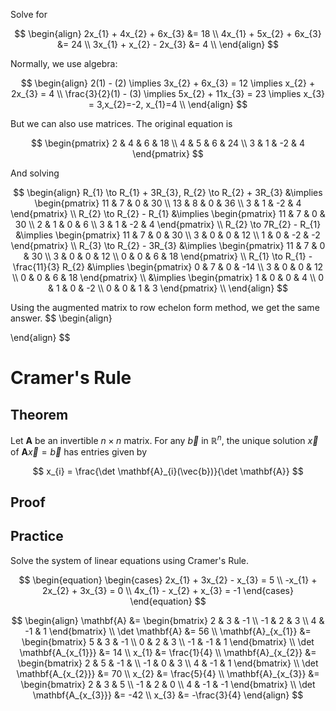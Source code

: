 Solve for

$$
\begin{align}
2x_{1} + 4x_{2} + 6x_{3} &= 18 \\
4x_{1} + 5x_{2} + 6x_{3} &= 24  \\
3x_{1} + x_{2} - 2x_{3} &= 4 \\
\end{align}
$$

Normally, we use algebra:

$$
\begin{align}
2(1) - (2) \implies 3x_{2} + 6x_{3} = 12 \implies x_{2} + 2x_{3} = 4 \\
\frac{3}{2}(1) - (3) \implies 5x_{2} + 11x_{3} = 23 \implies x_{3} = 3,x_{2}=-2, x_{1}=4 \\
\end{align}
$$

But we can also use matrices. The original equation is

$$
\begin{pmatrix}
2 & 4 & 6 & 18 \\
4 & 5 & 6 & 24 \\
3 & 1 & -2 & 4
\end{pmatrix}
$$

And solving

$$
\begin{align}
R_{1} \to R_{1} + 3R_{3}, R_{2} \to R_{2} + 3R_{3} &\implies 
\begin{pmatrix}
11 & 7 & 0 & 30 \\
13 & 8 & 0 & 36 \\
3 & 1 & -2 & 4
\end{pmatrix} \\
R_{2} \to R_{2} - R_{1} &\implies 
\begin{pmatrix}
11 & 7 & 0 & 30 \\
2 & 1 & 0 & 6 \\
3 & 1 & -2 & 4
\end{pmatrix} \\
R_{2} \to 7R_{2} - R_{1} &\implies 
\begin{pmatrix}
11 & 7 & 0 & 30 \\
3 & 0 & 0 & 12 \\
1 & 0 & -2 & -2
\end{pmatrix} \\
R_{3} \to R_{2} - 3R_{3} &\implies
\begin{pmatrix}
11 & 7 & 0 & 30 \\
3 & 0 & 0 & 12 \\
0 & 0 & 6 & 18
\end{pmatrix} \\
R_{1} \to R_{1} - \frac{11}{3} R_{2} &\implies
\begin{pmatrix}
0 & 7 & 0 & -14 \\
3 & 0 & 0 & 12 \\
0 & 0 & 6 & 18
\end{pmatrix} \\
&\implies 
\begin{pmatrix}
1 & 0 & 0 & 4 \\
0 & 1 & 0 & -2 \\
0 & 0 & 1 & 3
\end{pmatrix} \\
\end{align}
$$

Using the augmented matrix to row echelon form method, we get the same answer.
$$
\begin{align}

\end{align}
$$

# Cramer's Rule

## Theorem

Let $\mathbf{A}$ be an invertible $n\times n$ matrix. For any $\vec{b}$ in $\mathbb{R}^{n}$, the unique solution $\vec{x}$ of $\mathbf{A}\vec{x}=\vec{b}$ has entries given by

$$
x_{i} = \frac{\det \mathbf{A}_{i}(\vec{b})}{\det \mathbf{A}}
$$

## Proof

## Practice

Solve the system of linear equations using Cramer's Rule.

$$
\begin{equation}
\begin{cases}
2x_{1} + 3x_{2} - x_{3} = 5 \\
-x_{1} + 2x_{2} + 3x_{3} = 0 \\
4x_{1} - x_{2} + x_{3} = -1
\end{cases}
\end{equation}
$$

$$
\begin{align}
\mathbf{A} &= \begin{bmatrix}
2 & 3 & -1  \\
-1 & 2 & 3  \\
4 & -1 & 1
\end{bmatrix} \\
\det \mathbf{A} &= 56 \\
\mathbf{A}_{x_{1}} &= \begin{bmatrix}
5 & 3 & -1 \\
0 & 2 & 3 \\
-1 & -1 & 1
\end{bmatrix} \\
\det \mathbf{A_{x_{1}}} &= 14 \\
x_{1} &= \frac{1}{4} \\
\mathbf{A}_{x_{2}} &= \begin{bmatrix}
2 & 5 & -1 &  \\
-1 & 0 & 3 \\
4 & -1 & 1
\end{bmatrix} \\
\det \mathbf{A_{x_{2}}} &= 70 \\
x_{2} &= \frac{5}{4} \\
\mathbf{A}_{x_{3}} &= \begin{bmatrix}
2 & 3 & 5 \\
-1 & 2 & 0 \\
4 & -1 & -1
\end{bmatrix} \\
\det \mathbf{A_{x_{3}}} &= -42 \\
x_{3} &= -\frac{3}{4}
\end{align}
$$